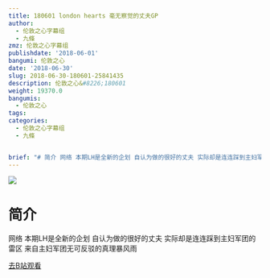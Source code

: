 ```yaml
---
title: 180601 london hearts 毫无察觉的丈夫GP
author:
  - 伦敦之心字幕组
  - 九條
zmz: 伦敦之心字幕组
publishdate: '2018-06-01'
bangumi: 伦敦之心
date: '2018-06-30'
slug: 2018-06-30-180601-25841435
description: 伦敦之心&#8226;180601
weight: 19370.0
bangumis:
  - 伦敦之心
tags:
categories:
  - 伦敦之心字幕组
  - 九條


brief: "# 简介 网络 本期LH是全新的企划 自认为做的很好的丈夫 实际却是连连踩到主妇军团的雷区 来自主妇军团无可反驳的真理暴风雨"
---
```

![](https://i.imgur.com/Jnft2j5.jpg)
# 简介  
网络
本期LH是全新的企划 自认为做的很好的丈夫 实际却是连连踩到主妇军团的雷区 来自主妇军团无可反驳的真理暴风雨  

[去B站观看](https://www.bilibili.com/video/av25841435/)
 
